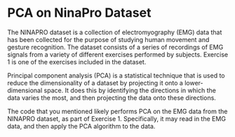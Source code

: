 # PCA on NinaPro Dataset

The NINAPRO dataset is a collection of electromyography (EMG) data that has been collected for the purpose of studying human movement and gesture recognition. The dataset consists of a series of recordings of EMG signals from a variety of different exercises performed by subjects. Exercise 1 is one of the exercises included in the dataset.

Principal component analysis (PCA) is a statistical technique that is used to reduce the dimensionality of a dataset by projecting it onto a lower-dimensional space. It does this by identifying the directions in which the data varies the most, and then projecting the data onto these directions.

The code that you mentioned likely performs PCA on the EMG data from the NINAPRO dataset, as part of Exercise 1. Specifically, it may read in the EMG data, and then apply the PCA algorithm to the data.
